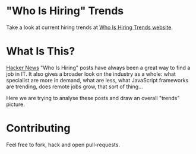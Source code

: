 # "Who Is Hiring" Trends
Take a look at current hiring trends at [Who Is Hiring Trends website](http://wih.mdnbar.com/).

# What Is This?
[Hacker News](https://news.ycombinator.com/) "Who Is Hiring" posts have always been a great way to find a job in IT. It also gives a broader look on the industry as a whole: what specialist are more in demand, what are less, what JavaScript frameworks are trending, does remote jobs grow, that sort of thing...

Here we are trying to analyse these posts and draw an overall "trends" picture.

# Contributing
Feel free to fork, hack and open pull-requests.
